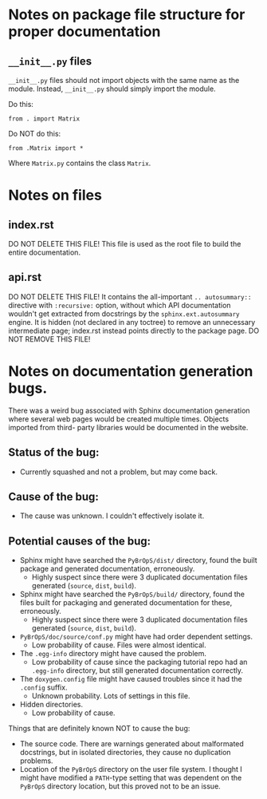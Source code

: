 # Notes on package file structure for proper documentation

## `__init__.py` files
`__init__.py` files should not import objects with the same name as the module.
Instead, `__init__.py` should simply import the module.

Do this:
```
from . import Matrix
```

Do NOT do this:
```
from .Matrix import *
```

Where `Matrix.py` contains the class `Matrix`.

# Notes on files

## index.rst
DO NOT DELETE THIS FILE! This file is used as the root file to build the entire
documentation.

## api.rst
DO NOT DELETE THIS FILE! It contains the all-important `.. autosummary::`
directive with `:recursive:` option, without which API documentation wouldn't
get extracted from docstrings by the `sphinx.ext.autosummary` engine. It is
hidden (not declared in any toctree) to remove an unnecessary intermediate
page; index.rst instead points directly to the package page.
DO NOT REMOVE THIS FILE!

# Notes on documentation generation bugs.
There was a weird bug associated with Sphinx documentation generation where
several web pages would be created multiple times. Objects imported from third-
party libraries would be documented in the website.

## Status of the bug:
* Currently squashed and not a problem, but may come back.

## Cause of the bug:
* The cause was unknown. I couldn't effectively isolate it.

## Potential causes of the bug:
* Sphinx might have searched the `PyBrOpS/dist/` directory, found the built
  package and generated documentation, erroneously.
    * Highly suspect since there were 3 duplicated documentation files generated
      (`source`, `dist`, `build`).
* Sphinx might have searched the `PyBrOpS/build/` directory, found the files
  built for packaging and generated documentation for these, erroneously.
    * Highly suspect since there were 3 duplicated documentation files generated
      (`source`, `dist`, `build`).
* `PyBrOpS/doc/source/conf.py` might have had order dependent settings.
    * Low probability of cause. Files were almost identical.
* The `.egg-info` directory might have caused the problem.
    * Low probability of cause since the packaging tutorial repo had an
      `.egg-info` directory, but still generated documentation correctly.
* The `doxygen.config` file might have caused troubles since it had the
  `.config` suffix.
    * Unknown probability. Lots of settings in this file.
* Hidden directories.
    * Low probability of cause.

Things that are definitely known NOT to cause the bug:
* The source code. There are warnings generated about malformated docstrings,
  but in isolated directories, they cause no duplication problems.
* Location of the `PyBrOpS` directory on the user file system. I thought I might
  have modified a `PATH`-type setting that was dependent on the `PyBrOpS`
  directory location, but this proved not to be an issue.
